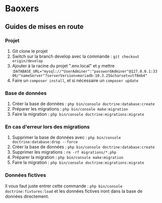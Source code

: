 # Baoxers


## Guides de mises en route

### Projet
1. Git clone le projet
2. Switch sur la branch develop avec la commande : ```git checkout origin/develop```
3. Ajouter à la racine du projet ".env.local" et y mettre :```DATABASE_URL="mysql://"UserAdminer":"passwordAdminer"@127.0.0.1:3306/"nameServer"?serverVersion=mariadb-10.3.25&charset=utf8mb4"```
4. Faire un ```composer install```, et si nécessaire un ```composer update```

### Base de données

1. Créer la base de données : ```php bin/console doctrine:database:create```
2. Préparer les migrations : ```php bin/console make:migration```
3. Faire la migration : ```php bin/console doctrine:migrations:migrate```

### En cas d'erreur lors des migrations

1. Supprimer la base de données avec : ```php bin/console doctrine:database:drop --force```
2. Créer la base de données : ```php bin/console doctrine:database:create```
3. Supprimer les migrations : ```rm -rf migrations/*.php```
4. Préparer la migration : ```php bin/console make:migration```
5. Faire la migration : ```php bin/console doctrine:migrations:migrate```

### Données fictives

Il vous faut juste entrer cette commande : ```php bin/console doctrine:fixtures:load``` et les données fictives iront dans la base de données directement.
